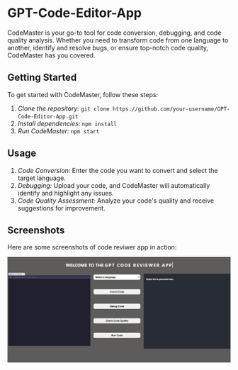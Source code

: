# GPT-Code-Editor-App

CodeMaster is your go-to tool for code conversion, debugging, and code quality analysis. Whether you need to transform code from one language to another, identify and resolve bugs, or ensure top-notch code quality, CodeMaster has you covered.

## Getting Started

To get started with CodeMaster, follow these steps:

1. *Clone the repository:* `git clone https://github.com/your-username/GPT-Code-Editor-App.git`
2. *Install dependencies:* `npm install` 
3. *Run CodeMaster:* `npm start` 

## Usage

1. *Code Conversion:* Enter the code you want to convert and select the target language.
2. *Debugging:* Upload your code, and CodeMaster will automatically identify and highlight any issues.
3. *Code Quality Assessment:* Analyze your code's quality and receive suggestions for improvement.

## Screenshots

Here are some screenshots of code reviwer app in action:

![Screenshot 1](./gpt_code_reviewer/src/screenshots/gpt_app_home.png)

